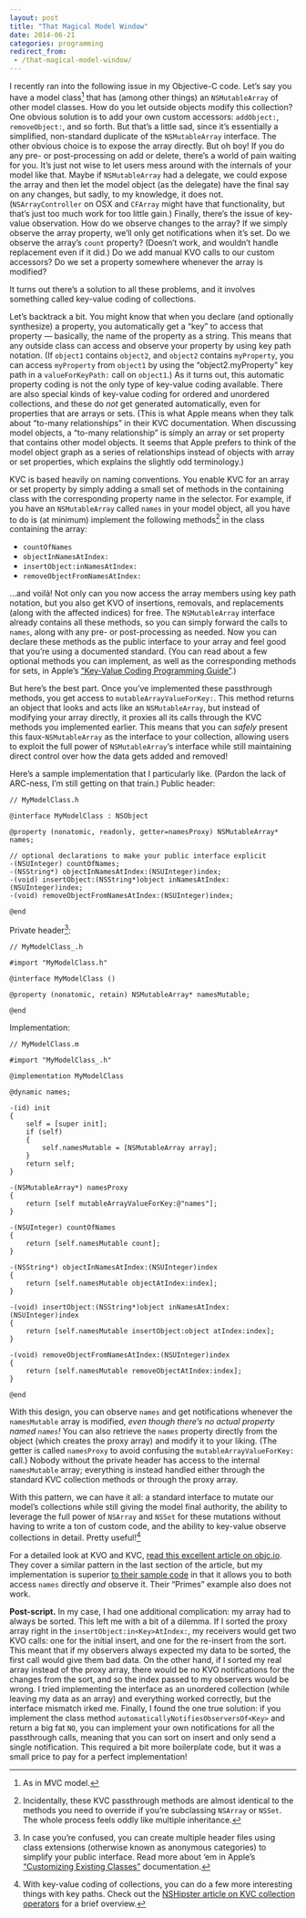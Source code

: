 ```yaml
---
layout: post
title: "That Magical Model Window"
date: 2014-06-21
categories: programming
redirect_from:
 - /that-magical-model-window/
---
```

I recently ran into the following issue in my Objective-C code. Let’s say you have a model class[^1] that has (among other things) an `NSMutableArray` of other model classes. How do you let outside objects modify this collection? One obvious solution is to add your own custom accessors: `addObject:`, `removeObject:`, and so forth. But that’s a little sad, since it’s essentially a simplified, non-standard duplicate of the `NSMutableArray` interface. The other obvious choice is to expose the array directly. But oh boy! If you do any pre- or post-processing on add or delete, there’s a world of pain waiting for you. It’s just not wise to let users mess around with the internals of your model like that. Maybe if `NSMutableArray` had a delegate, we could expose the array and then let the model object (as the delegate) have the final say on any changes, but sadly, to my knowledge, it does not. (`NSArrayController` on OSX and `CFArray` might have that functionality, but that’s just too much work for too little gain.) Finally, there’s the issue of key-value observation. How do we observe changes to the array? If we simply observe the array property, we’ll only get notifications when it’s set. Do we observe the array’s `count` property? (Doesn’t work, and wouldn’t handle replacement even if it did.) Do we add manual KVO calls to our custom accessors? Do we set a property somewhere whenever the array is modified?

It turns out there’s a solution to all these problems, and it involves something called key-value coding of collections.

<!--more-->

Let’s backtrack a bit. You might know that when you declare (and optionally synthesize) a property, you automatically get a “key” to access that property — basically, the name of the property as a string. This means that any outside class can access and observe your property by using key path notation. (If `object1` contains `object2`, and `object2` contains `myProperty`, you can access `myProperty` from `object1` by using the  “object2.myProperty” key path in a `valueForKeyPath:` call on `object1`.) As it turns out, this automatic property coding is not the only type of key-value coding available. There are also special kinds of key-value coding for ordered and unordered collections, and these do *not* get generated automatically, even for properties that are arrays or sets. (This is what Apple means when they talk about “to-many relationships” in their KVC documentation. When discussing model objects, a “to-many relationship” is simply an array or set property that contains other model objects. It seems that Apple prefers to think of the model object graph as a series of relationships instead of objects with array or set properties, which explains the slightly odd terminology.)

KVC is based heavily on naming conventions. You enable KVC for an array or set property by simply adding a small set of methods in the containing class with the corresponding property name in the selector. For example, if you have an `NSMutableArray` called `names` in your model object, all you have to do is (at minimum) implement the following methods[^2] in the class containing the array:

* `countOfNames`
* `objectInNamesAtIndex:`
* `insertObject:inNamesAtIndex:`
* `removeObjectFromNamesAtIndex:`

…and voilà! Not only can you now access the array members using key path notation, but you also get KVO of insertions, removals, and replacements (along with the affected indices) for free. The `NSMutableArray` interface already contains all these methods, so you can simply forward the calls to `names`, along with any pre- or post-processing as needed. Now you can declare these methods as the public interface to your array and feel good that you’re using a documented standard. (You can read about a few optional methods you can implement, as well as the corresponding methods for sets, in Apple’s [“Key-Value Coding Programming Guide”](https://developer.apple.com/library/mac/documentation/Cocoa/Conceptual/KeyValueCoding/Articles/KeyValueCoding.html).)

But here’s the best part. Once you’ve implemented these passthrough methods, you get access to `mutableArrayValueForKey:`. This method returns an object that looks and acts like an `NSMutableArray`, but instead of modifying your array directly, it proxies all its calls through the KVC methods you implemented earlier. This means that you can *safely* present this faux-`NSMutableArray` as the interface to your collection, allowing users to exploit the full power of `NSMutableArray`‘s interface while still maintaining direct control over how the data gets added and removed!

Here’s a sample implementation that I particularly like. (Pardon the lack of ARC-ness, I’m still getting on that train.) Public header:

    // MyModelClass.h

    @interface MyModelClass : NSObject

    @property (nonatomic, readonly, getter=namesProxy) NSMutableArray* names;

    // optional declarations to make your public interface explicit
    -(NSUInteger) countOfNames;
    -(NSString*) objectInNamesAtIndex:(NSUInteger)index;
    -(void) insertObject:(NSString*)object inNamesAtIndex:(NSUInteger)index;
    -(void) removeObjectFromNamesAtIndex:(NSUInteger)index;

    @end

Private header[^3]:

    // MyModelClass_.h

    #import "MyModelClass.h"

    @interface MyModelClass ()

    @property (nonatomic, retain) NSMutableArray* namesMutable;

    @end

Implementation:

    // MyModelClass.m

    #import "MyModelClass_.h"

    @implementation MyModelClass

    @dynamic names;

    -(id) init
    {
        self = [super init];
        if (self)
        {
            self.namesMutable = [NSMutableArray array];
        }
        return self;
    }

    -(NSMutableArray*) namesProxy
    {
        return [self mutableArrayValueForKey:@"names"];
    }

    -(NSUInteger) countOfNames
    {
        return [self.namesMutable count];
    }

    -(NSString*) objectInNamesAtIndex:(NSUInteger)index
    {
        return [self.namesMutable objectAtIndex:index];
    }

    -(void) insertObject:(NSString*)object inNamesAtIndex:(NSUInteger)index
    {
        return [self.namesMutable insertObject:object atIndex:index];
    }

    -(void) removeObjectFromNamesAtIndex:(NSUInteger)index
    {
        return [self.namesMutable removeObjectAtIndex:index];
    }

    @end

With this design, you can observe `names` and get notifications whenever the `namesMutable` array is modified, *even though there’s no actual property named `names`!* You can also retrieve the `names` property directly from the object (which creates the proxy array) and modify it to your liking. (The getter is called `namesProxy` to avoid confusing the `mutableArrayValueForKey:` call.) Nobody without the private header has access to the internal `namesMutable` array; everything is instead handled either through the standard KVC collection methods or through the proxy array.

With this pattern, we can have it all: a standard interface to mutate our model’s collections while still giving the model final authority, the ability to leverage the full power of `NSArray` and `NSSet` for these mutations without having to write a ton of custom code, and the ability to key-value observe collections in detail. Pretty useful![^4]

For a detailed look at KVO and KVC, [read this excellent article on objc.io](http://www.objc.io/issue-7/key-value-coding-and-observing.html). They cover a similar pattern in the last section of the article, but my implementation is superior [to their sample code](https://github.com/objcio/issue-7-contact-editor/blob/master/Contact%20Editor/ContactList.mm#L51) in that it allows you to both access `names` directly *and* observe it. Their “Primes” example also does not work.

**Post-script.** In my case, I had one additional complication: my array had to always be sorted. This left me with a bit of a dilemma. If I sorted the proxy array right in the `insertObject:in<Key>AtIndex:`, my receivers would get two KVO calls: one for the initial insert, and one for the re-insert from the sort. This meant that if my observers always expected my data to be sorted, the first call would give them bad data. On the other hand, if I sorted my real array instead of the proxy array, there would be no KVO notifications for the changes from the sort, and so the index passed to my observers would be wrong. I tried implementing the interface as an unordered collection (while leaving my data as an array) and everything worked correctly, but the interface mismatch irked me. Finally, I found the one true solution: if you implement the class method `automaticallyNotifiesObserversOf<Key>` and return a big fat `NO`, you can implement your own notifications for all the passthrough calls, meaning that you can sort on insert and only send a single notification. This required a bit more boilerplate code, but it was a small price to pay for a perfect implementation!

[^1]: As in MVC model.
[^2]: Incidentally, these KVC passthrough methods are almost identical to the methods you need to override if you’re subclassing `NSArray` or `NSSet`. The whole process feels oddly like multiple inheritance.
[^3]: In case you’re confused, you can create multiple header files using class extensions (otherwise known as anonymous categories) to simplify your public interface. Read more about ‘em in Apple’s [“Customizing Existing Classes”](https://developer.apple.com/library/mac/documentation/Cocoa/Conceptual/ProgrammingWithObjectiveC/CustomizingExistingClasses/CustomizingExistingClasses.html) documentation.
[^4]: With key-value coding of collections, you can do a few more interesting things with key paths. Check out the [NSHipster article on KVC collection operators](http://nshipster.com/kvc-collection-operators/) for a brief overview.
